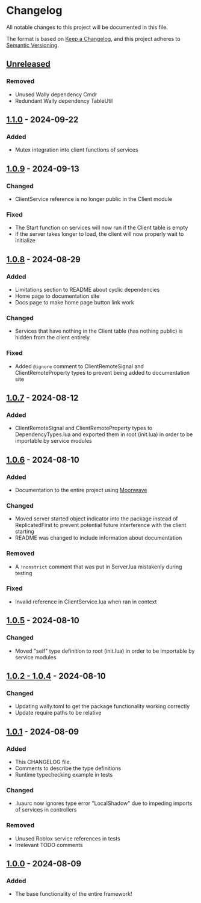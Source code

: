 # Changelog

All notable changes to this project will be documented in this file.

The format is based on [Keep a Changelog](https://keepachangelog.com/en/1.1.0/),
and this project adheres to [Semantic Versioning](https://semver.org/spec/v2.0.0.html).

## [Unreleased]

### Removed
- Unused Wally dependency Cmdr
- Redundant Wally dependency TableUtil

## [1.1.0] - 2024-09-22

### Added
- Mutex integration into client functions of services

## [1.0.9] - 2024-09-13

### Changed
- ClientService reference is no longer public in the Client module

### Fixed
- The Start function on services will now run if the Client table is empty
- If the server takes longer to load, the client will now properly wait to initialize

## [1.0.8] - 2024-08-29

### Added

- Limitations section to README about cyclic dependencies
- Home page to documentation site
- Docs page to make home page button link work

### Changed

- Services that have nothing in the Client table (has nothing public) is hidden from the client entirely

### Fixed

- Added `@ignore` comment to ClientRemoteSignal and ClientRemoteProperty types to prevent being added to documentation site

## [1.0.7] - 2024-08-12

### Added

- ClientRemoteSignal and ClientRemoteProperty types to DependencyTypes.lua and exported them in root (init.lua) in order to be importable by service modules

## [1.0.6] - 2024-08-10

### Added

- Documentation to the entire project using [Moonwave](https://github.com/evaera/moonwave)

### Changed

- Moved server started object indicator into the package instead of ReplicatedFirst to prevent potential future interference with the client starting
- README was changed to include information about documentation

### Removed

- A `!nonstrict` comment that was put in Server.lua mistakenly during testing

### Fixed

- Invalid reference in ClientService.lua when ran in context

## [1.0.5] - 2024-08-10

### Changed

- Moved "self" type definition to root (init.lua) in order to be importable by service modules

## [1.0.2 - 1.0.4] - 2024-08-10

### Changed

- Updating wally.toml to get the package functionality working correctly
- Update require paths to be relative

## [1.0.1] - 2024-08-09

### Added

- This CHANGELOG file.
- Comments to describe the type definitions
- Runtime typechecking example in tests

### Changed

- .luaurc now ignores type error "LocalShadow" due to impeding imports of services in controllers

### Removed

- Unused Roblox service references in tests
- Irrelevant TODO comments

## [1.0.0] - 2024-08-09

### Added

- The base functionality of the entire framework!

[unreleased]: https://github.com/StevenDahFish/fish/compare/v1.1.0...HEAD
[1.1.0]: https://github.com/StevenDahFish/fish/compare/v1.0.9...v1.1.0
[1.0.9]: https://github.com/StevenDahFish/fish/compare/v1.0.8...v1.0.9
[1.0.8]: https://github.com/StevenDahFish/fish/compare/v1.0.7...v1.0.8
[1.0.7]: https://github.com/StevenDahFish/fish/compare/v1.0.6...v1.0.7
[1.0.6]: https://github.com/StevenDahFish/fish/compare/v1.0.5...v1.0.6
[1.0.5]: https://github.com/StevenDahFish/fish/compare/v1.0.4...v1.0.5
[1.0.2 - 1.0.4]: https://github.com/StevenDahFish/fish/compare/v1.0.1...v1.0.4
[1.0.1]: https://github.com/StevenDahFish/fish/compare/v1.0.0...v1.0.1
[1.0.0]: https://github.com/StevenDahFish/fish/releases/tag/v1.0.0